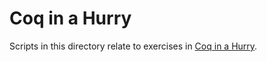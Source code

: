# Coq in a Hurry

Scripts in this directory relate to exercises in [Coq in a Hurry](https://cel.hal.science/inria-00001173).
